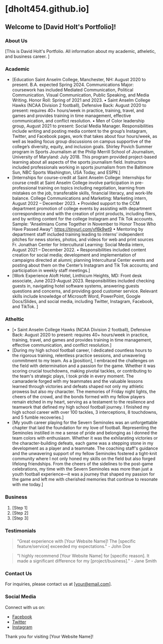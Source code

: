 # [dholt454.github.io]

## Welcome to [David Holt's Portfolio]!

### About Us
[This is David Holt's Portfolio. All information about my academic, atheletic, and business career. ]

### Academic
- [Education
Saint Anselm College, Manchester, NH: August 2020 to present. B.A. expected Spring 2024.
Communications Major: coursework has included Mediated Communication, Political Communication, Visual
Communication, Public Speaking, and Media Writing. Honor Roll: Spring of 2021 and 2023.
• Saint Anselm College Hawks (NCAA Division 2 football), Defensive Back: August 2020 to present:
requires 40+ hours/week in practice, training, travel, and games and provides training in time
management, effective communication, and conflict resolution.
• Men of Color leadership group, August 2021 to present: Social Media Manager. Responsibilities
include writing and posting media content to the group’s Instagram, Twitter, and Facebook pages, work
that takes about four hours/week, as well as leading focus group discussions on campus supportive of
the college’s diversity, equity, and inclusion goals.
Shirley Povich Summer program in Sports Journalism at the Philip Merrill School of Journalism, University of
Maryland: July 2018. This program provided project-based learning about all aspects of the sports journalism
field. Instructors included professionals working in sports journalism from the Baltimore Sun, NBC Sports
Washington, USA Today, and ESPN.]
- [Internships for course-credit at Saint Anselm College: Internships for course credit at Saint Anselm College
involve participation in pre-professional training on topics including negotiation, learning from mistakes on the
job, transferable skills, financial literacy, and work-life balance.
College Communications and Marketing: Marketing intern, August 2022 – December 2023.
• Provided support to the CCM department promotion of college events by assisting with department
correspondence and with the creation of print products, including fliers, and by writing content for the
college Instagram and Tik Tok accounts. Sample: “Anselmians Come Together in November to Honor
Those Who Have Passed Away”: https://tinyurl.com/yf6k9wt9
• Mentoring by department staff included training leading to interns’ independent pitches for news
stories, photos, and videos for web and print sources
Fr. Jonathan Center for Intercultural Learning: Social Media intern, August 2021 – December 2022.
• Responsibilities included content creation for social media; development and implementation of
campaigns directed at alumni; planning Intercultural Center events and posting about them on the
Center’s Instagram and Tik Tok accounts; and participation in weekly staff meetings.]
- [Work Experience
Aloft Hotel, Linthicum Heights, MD: Front desk associate, June 2023-August 2023. Responsibilities included
checking guests in, navigating hotel software systems, answering guests questions and concerns, and providing
good customer service.
Relevant skills include knowledge of Microsoft Word, PowerPoint, Google Docs/Slides, and social media,
including Twitter, Instagram, Facebook, and TikTok. ]


















### Atheltic
- [• Saint Anselm College Hawks (NCAA Division 2 football), Defensive Back: August 2020 to present:
requires 40+ hours/week in practice, training, travel, and games and provides training in time
management, effective communication, and conflict resolution.]
- [During my high school football career, I dedicated countless hours to the rigorous training, relentless practice sessions, and unwavering commitment to my team. As a [position], I embraced the challenges on the field with determination and a passion for the game. Whether it was scoring crucial touchdowns, making pivotal tackles, or contributing to the team's strategic plays, I took pride in every moment. The camaraderie forged with my teammates and the valuable lessons learned through victories and defeats shaped not only my athletic prowess but also my character. The memories of Friday night lights, the cheers of the crowd, and the bonds formed with my fellow players remain etched in my heart, serving as a testament to the resilience and teamwork that defined my high school football journey. I finished my high school career with over 100 tackles, 3 interceptions, 8 touchdowns, and 5 fumble recoveries.]
- [My youth career playing for the Severn Seminoles was an unforgettable chapter that laid the foundation for my love of football. Representing the Seminoles instilled in me a sense of pride and belonging as I donned the team colors with enthusiasm. Whether it was the exhilarating victories or the character-building defeats, each game was a stepping stone in my development as a player and a teammate. The coaching staff's guidance and the unwavering support of my fellow Seminoles fostered a tight-knit community where I not only honed my skills on the field but also forged lifelong friendships. From the cheers of the sidelines to the post-game celebrations, my time with the Severn Seminoles was more than just a youth football experience—it was a journey that shaped my passion for the game and left me with cherished memories that continue to resonate with me today.]




















### Business 
1. [Step 1]
2. [Step 2]
3. [Step 3]

### Testimonials
> "Great experience with [Your Website Name]! The [specific feature/service] exceeded my expectations." - John Doe

> "I highly recommend [Your Website Name] for [specific reason]. It made a significant difference for my [project/business]." - Jane Smith

### Contact Us
For inquiries, please contact us at [your@email.com].

### Social Media
Connect with us on:
- [Facebook](#)
- [Twitter](#)
- [Instagram](#)

Thank you for visiting [Your Website Name]!
